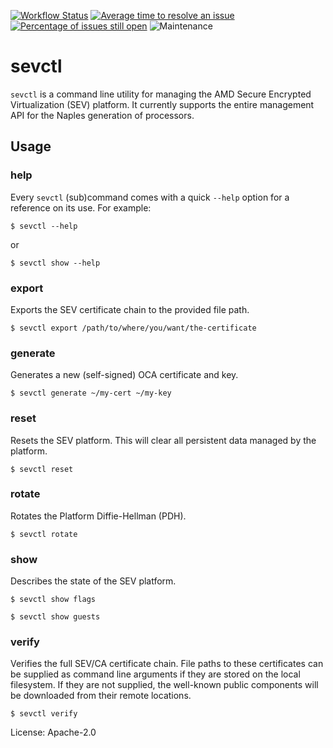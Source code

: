 [![Workflow Status](https://github.com/enarx/sevctl/workflows/test/badge.svg)](https://github.com/enarx/sevctl/actions?query=workflow%3A%22test%22)
[![Average time to resolve an issue](https://isitmaintained.com/badge/resolution/enarx/sevctl.svg)](https://isitmaintained.com/project/enarx/sevctl "Average time to resolve an issue")
[![Percentage of issues still open](https://isitmaintained.com/badge/open/enarx/sevctl.svg)](https://isitmaintained.com/project/enarx/sevctl "Percentage of issues still open")
![Maintenance](https://img.shields.io/badge/maintenance-activly--developed-brightgreen.svg)

# sevctl

`sevctl` is a command line utility for managing the AMD Secure Encrypted Virtualization (SEV) platform.
It currently supports the entire management API for the Naples generation of processors.

## Usage

### help

Every `sevctl` (sub)command comes with a quick `--help` option for a reference on its use. For example:

```console
$ sevctl --help
```

or

```console
$ sevctl show --help
```

### export

Exports the SEV certificate chain to the provided file path.

```console
$ sevctl export /path/to/where/you/want/the-certificate
```

### generate

Generates a new (self-signed) OCA certificate and key.

```console
$ sevctl generate ~/my-cert ~/my-key
```

### reset

Resets the SEV platform. This will clear all persistent data managed by the platform.

```console
$ sevctl reset
```

### rotate

Rotates the Platform Diffie-Hellman (PDH).

```console
$ sevctl rotate
```

### show

Describes the state of the SEV platform.

```console
$ sevctl show flags
```

```console
$ sevctl show guests
```

### verify

Verifies the full SEV/CA certificate chain. File paths to these certificates can be supplied as
command line arguments if they are stored on the local filesystem. If they are not supplied, the
well-known public components will be downloaded from their remote locations.

```console
$ sevctl verify
```

License: Apache-2.0
